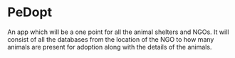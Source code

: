 # PeDopt
An app which will be a one point for all the animal shelters and NGOs. It will consist of all the databases from the location of the NGO to how many animals are present for adoption along with the details of the animals.
